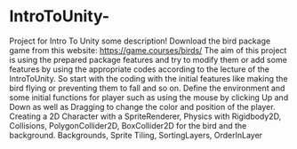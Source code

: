 # IntroToUnity-
Project for Intro To Unity
some description!
Download the bird package game from this website: https://game.courses/birds/
The aim of this project is using the prepared package features and try to modify them or add some features by using the appropriate codes according to the lecture of the IntroToUnity. So start with the coding with the initial features like making the bird flying or preventing them to fall and so on.
Define the environment and some initial functions for player such as using the mouse by clicking Up and Down as well as Dragging to change the color and position of the player.
Creating a 2D Character with a SpriteRenderer, Physics with Rigidbody2D, Collisions, PolygonCollider2D, BoxCollider2D for the bird and the background.
Backgrounds, Sprite Tiling, SortingLayers, OrderInLayer
